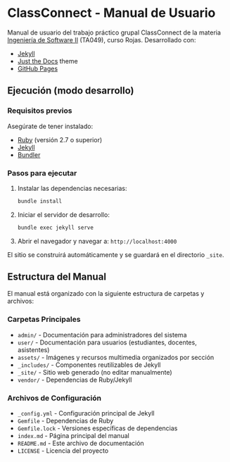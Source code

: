 # ClassConnect - Manual de Usuario

Manual de usuario del trabajo práctico grupal ClassConnect de la materia [Ingeniería de Software II](https://ingenieria-del-software-2.github.io/) (TA049), curso Rojas. Desarrollado con:

- [Jekyll](https://jekyllrb.com/)
- [Just the Docs](https://just-the-docs.github.io/just-the-docs/) theme
- [GitHub Pages](https://pages.github.com/)

## Ejecución (modo desarrollo)

### Requisitos previos

Asegúrate de tener instalado:

- [Ruby](https://www.ruby-lang.org/es/) (versión 2.7 o superior)
- [Jekyll](https://jekyllrb.com/docs/installation/)
- [Bundler](https://bundler.io/)

### Pasos para ejecutar

1. Instalar las dependencias necesarias:

   ```bash
   bundle install
   ```

2. Iniciar el servidor de desarrollo:

   ```bash
   bundle exec jekyll serve
   ```

3. Abrir el navegador y navegar a: `http://localhost:4000`

El sitio se construirá automáticamente y se guardará en el directorio `_site`.

## Estructura del Manual

El manual está organizado con la siguiente estructura de carpetas y archivos:

### Carpetas Principales

- `admin/` - Documentación para administradores del sistema
- `user/` - Documentación para usuarios (estudiantes, docentes, asistentes)
- `assets/` - Imágenes y recursos multimedia organizados por sección
- `_includes/` - Componentes reutilizables de Jekyll
- `_site/` - Sitio web generado (no editar manualmente)
- `vendor/` - Dependencias de Ruby/Jekyll

### Archivos de Configuración

- `_config.yml` - Configuración principal de Jekyll
- `Gemfile` - Dependencias de Ruby
- `Gemfile.lock` - Versiones específicas de dependencias
- `index.md` - Página principal del manual
- `README.md` - Este archivo de documentación
- `LICENSE` - Licencia del proyecto
